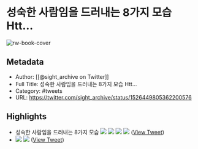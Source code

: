 # 성숙한 사람임을 드러내는 8가지 모습 Htt...

![rw-book-cover](https://pbs.twimg.com/profile_images/1381130186960240641/SBKNXeQd.jpg)

## Metadata
- Author: [[@sight_archive on Twitter]]
- Full Title: 성숙한 사람임을 드러내는 8가지 모습 Htt...
- Category: #tweets
- URL: https://twitter.com/sight_archive/status/1526449805362200576

## Highlights
- 성숙한 사람임을 드러내는 8가지 모습 
  ![](https://pbs.twimg.com/media/FS8KACtVIAE44T8.jpg) 
  ![](https://pbs.twimg.com/media/FS8KAC1VsAARCa7.jpg) 
  ![](https://pbs.twimg.com/media/FS8KAC1VsAEL8Po.jpg) 
  ![](https://pbs.twimg.com/media/FS8KAC7VEAAA4cK.jpg) ([View Tweet](https://twitter.com/sight_archive/status/1526449805362200576))
- ![](https://pbs.twimg.com/media/FS8KA17UAAAl3FU.jpg) 
  ![](https://pbs.twimg.com/media/FS8KA2hVIAcfJlS.jpg) ([View Tweet](https://twitter.com/sight_archive/status/1526449814740750336))
